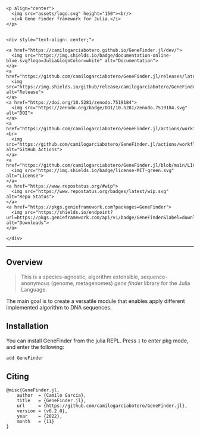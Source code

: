 ```@raw html

<p align="center">
  <img src="assets/logo.svg" height="150"><br/>
  <i>A Gene Finder framework for Julia.</i>
</p>
```

```@raw html

<div style="text-align: center;">

<a href="https://camilogarciabotero.github.io/GeneFinder.jl/dev/">
  <img src="https://img.shields.io/badge/documentation-online-blue.svg?logo=Julia&logoColor=white" alt="Documentation">
</a>
<a href="https://github.com/camilogarciabotero/GeneFinder.jl/releases/latest">
  <img src="https://img.shields.io/github/release/camilogarciabotero/GeneFinder.jl.svg" alt="Release">
</a>
<a href="https://doi.org/10.5281/zenodo.7519184">
  <img src="https://zenodo.org/badge/DOI/10.5281/zenodo.7519184.svg" alt="DOI">
</a>
<a href="https://github.com/camilogarciabotero/GeneFinder.jl/actions/workflows/CI.yml">
<br>
  <img src="https://github.com/camilogarciabotero/GeneFinder.jl/actions/workflows/CI.yml/badge.svg" alt="GitHub Actions">
</a>
<a href="https://github.com/camilogarciabotero/GeneFinder.jl/blob/main/LICENSE">
  <img src="https://img.shields.io/badge/license-MIT-green.svg" alt="License">
</a>
<a href="https://www.repostatus.org/#wip">
  <img src="https://www.repostatus.org/badges/latest/wip.svg" alt="Repo Status">
</a>
<a href="https://pkgs.genieframework.com?packages=GeneFinder">
  <img src="https://shields.io/endpoint?url=https://pkgs.genieframework.com/api/v1/badge/GeneFinder&label=downloads" alt="Downloads">
</a>

</div>

```

***
## Overview

> This is a species-agnostic, algorithm extensible, sequence-anonymous
> (genome, metagenomes) *gene finder* library for the Julia Language.

The main goal is to create a versatile module that enables apply
different implemented algorithm to DNA sequences.

## Installation

You can install GeneFinder from the julia REPL. Press `]` to enter pkg
mode, and enter the following:

```julia
add GeneFinder

```

## Citing

```
@misc{GeneFinder.jl,
	author  = {Camilo García},
	title   = {GeneFinder.jl},
	url     = {https://github.com/camilogarciabotero/GeneFinder.jl},
	version = {v0.2.0},
	year    = {2022},
	month   = {11}
}
```